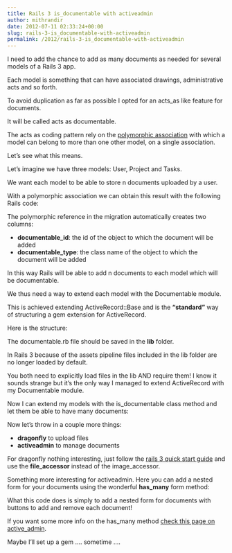 ```yaml
---
title: Rails 3 is_documentable with activeadmin
author: mithrandir
date: 2012-07-11 02:33:24+00:00
slug: rails-3-is_documentable-with-activeadmin
permalink: /2012/rails-3-is_documentable-with-activeadmin
---
```


I need to add the chance to add as many documents as needed for several models of a Rails 3 app.

Each model is something that can have associated drawings, administrative acts and so forth.

To avoid duplication as far as possible I opted for an acts_as like feature for documents.

It will be called acts as documentable.

The acts as coding pattern rely on the [polymorphic association][1] with which a model can belong to more than one other model, on a single association.

Let&#8217;s see what this means.

Let&#8217;s imagine we have three models: User, Project and Tasks.

We want each model to be able to store n documents uploaded by a user.

With a polymorphic association we can obtain this result with the following Rails code:



The polymorphic reference in the migration automatically creates two columns:

  * **documentable_id**: the id of the object to which the document will be added
  * **documentable_type**: the class name of the object to which the document will be added

In this way Rails will be able to add n documents to each model which will be documentable.

We thus need a way to extend each model with the Documentable module.

This is achieved extending ActiveRecord::Base and is the **&#8220;standard&#8221;** way of structuring a gem extension for ActiveRecord.

Here is the structure:



The documentable.rb file should be saved in the **lib** folder.

In Rails 3 because of the assets pipeline files included in the lib folder are no longer loaded by default.

You both need to explicitly load files in the lib AND require them! I know it sounds strange but it&#8217;s the only way I managed to extend ActiveRecord with my Documentable module.



Now I can extend my models with the is_documentable class method and let them be able to have many documents:



Now let&#8217;s throw in a couple more things:

  * **dragonfly** to upload files
  * **activeadmin** to manage documents

For dragonfly nothing interesting, just follow the [rails 3 quick start guide][2] and use the **file_accessor** instead of the image_accessor.

Something more interesting for activeadmin. Here you can add a nested form for your documents using the wonderful **has_many** form method:



What this code does is simply to add a nested form for documents with buttons to add and remove each document!

If you want some more info on the has_many method [check this page on active_admin][3].

Maybe I&#8217;ll set up a gem &#8230;. sometime &#8230;.

 [1]: http://guides.rubyonrails.org/association_basics.html#polymorphic-associations
 [2]: http://markevans.github.com/dragonfly/file.README.html
 [3]: https://github.com/gregbell/active_admin/issues/59
